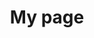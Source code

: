 ---
title: My page
type: landing

sections:
  - block: markdown
    content:
      title: "5G TestBed Construction<br> Based on OpenAirInterface"
      subtitle: MEC
      text: |
        # Efficient Data Processing<br> with MEC in 5G Networks
        <div style="text-align: center; margin: 20px 0;">
          <img src="5g-testbed.png" alt="Project Logo" style="width: 100%; max-width: 1000px; height: auto;">
        </div>

        <br><br><br>

        ## Project Introduction
        - Research on processing large-scale data provided by AWS using Multi-access Edge Computing (MEC) with OpenAirInterface (OAI) and USRP devices
        - Development and validation of solutions for handling large-scale traffic in 5G networks
        - Real-time analysis and processing of AWS-based service data, research on latency optimization

        <br><br>

        ## 1. Technology Stack
        1. **Network Infrastructure**
           - OpenAirInterface (OAI)
           - USRP (Universal Software Radio Peripheral)
           - Private Cloud Infrastructure

           <br>

        2. **Cloud and Development Environment**
           - OpenStack (Kolla-Ansible)
           - AWS EC2
           - Kubernetes

           <br>

        3. **Data Processing**
           - Python
           - Kubernetes
           - Ansible

           <br>

        4. **CI/CD**
           - Jenkins
           - GitLab
           - Harbor

           <br>

        5. **Monitoring**
           - Prometheus
           - Grafana
           - ONOS          

           <br><br><br>

        ## 2. Project Duration and Schedule Management
        Project Duration
           - March 2, 2024 ~ 

           <br><br><br>

        ## 3. Project Differentiators
        - **Low-latency** real-time data processing using **OAI and MEC** for AWS data
        - Providing **network scalability** capable of handling large-scale traffic in a Private Cloud environment
        - Improved traffic processing efficiency through **ML-based optimization** algorithms

        <br><br><br>

        ## 4. OpenAirInterface5G Architecture
        <div style="text-align: center; margin: 20px 0;">
          <img src="oai.png" alt="OpenAirInterface5G Architecture" style="width: 100%; max-width: 1000px; height: auto;">
        </div>

        <br><br><br>

        ## 5. Point Use Stack
        <div style="text-align: center; margin: 20px 0;">
          <img src="Stack.jpg" alt="OAI Stack" style="width: 100%; max-width: 1000px; height: auto;">
        </div>

        <br><br><br>

        ## 6. OpenStack
        <div style="text-align: center; margin: 20px 0;">
          <img src="openstack.png" alt="OpenStack" style="width: 100%; max-width: 1000px; height: auto;">
        </div>

        <br><br><br>

---